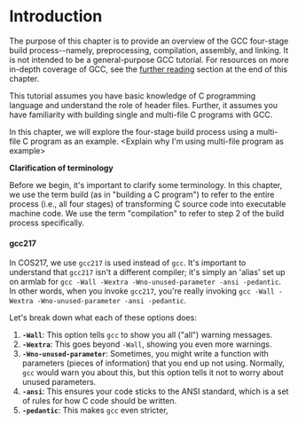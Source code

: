 # Introduction

The purpose of this chapter is to provide an overview of the GCC four-stage build process--namely, preprocessing, compilation, assembly, and linking. It is not intended to be a general-purpose GCC tutorial. For resources on more in-depth coverage of GCC, see the [further reading](../copy-of-gnu-compiler-collection-gcc/further-reading.md) section at the end of this chapter.&#x20;

This tutorial assumes you have basic knowledge of C programming language and understand the role of header files. Further, it assumes you have familiarity with building single and multi-file C programs with GCC.&#x20;

In this chapter, we will explore the four-stage build process using a multi-file C program as an example. \<Explain why I'm using multi-file program as example>

**Clarification of terminology**

Before we begin, it's important to clarify some terminology. In this chapter, we use the term build (as in "building a C program") to refer to the entire process (i.e., all four stages) of transforming C source code into executable machine code. We use the term "compilation" to refer to step 2 of the build process specifically.&#x20;

#### gcc217

In COS217, we use `gcc217` is used instead of `gcc`. It's important to understand that `gcc217` isn't a different compiler; it's simply an 'alias' set up on armlab for `gcc -Wall -Wextra -Wno-unused-parameter -ansi -pedantic`. In other words, when you invoke `gcc217`, you're really invoking `gcc -Wall -Wextra -Wno-unused-parameter -ansi -pedantic`.&#x20;

Let's break down what each of these options does:

1. **`-Wall`**: This option tells `gcc` to show you all ("all") warning messages.&#x20;
2. **`-Wextra`**: This goes beyond `-Wall`, showing you even more warnings.&#x20;
3. **`-Wno-unused-parameter`**: Sometimes, you might write a function with parameters (pieces of information) that you end up not using. Normally, `gcc` would warn you about this, but this option tells it not to worry about unused parameters.
4. **`-ansi`**: This ensures your code sticks to the ANSI standard, which is a set of rules for how C code should be written.&#x20;
5. **`-pedantic`**: This makes `gcc` even stricter,&#x20;

####
